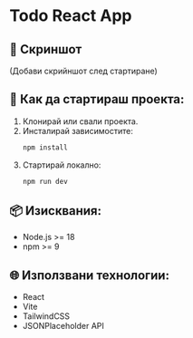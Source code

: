 # Todo React App

## 📸 Скриншот
(Добави скрийншот след стартиране)

## 🚀 Как да стартираш проекта:

1. Клонирай или свали проекта.
2. Инсталирай зависимостите:
   ```bash
   npm install
   ```
3. Стартирай локално:
   ```bash
   npm run dev
   ```

## 📦 Изисквания:
- Node.js >= 18
- npm >= 9

## 🌐 Използвани технологии:
- React
- Vite
- TailwindCSS
- JSONPlaceholder API
